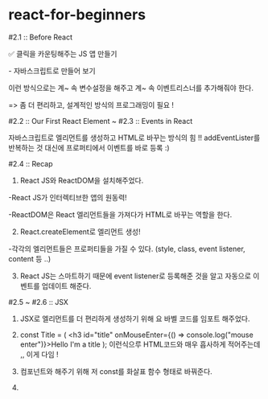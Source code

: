# react-for-beginners
#2.1 :: Before React

✅ 클릭을 카운팅해주는 JS 앱 만들기

﻿- 자바스크립트로 만들어 보기﻿

이런 방식으로는 계~ 속 변수설정을 해주고 계~ 속 이벤트리스너를 추가해줘야 한다.

=> 좀 더 편리하고, 설계적인 방식의 프로그래밍이 필요 !


#2.2 :: Our First React Element ~ #2.3 :: Events in React

자바스크립트로 엘리먼트를 생성하고 HTML로 바꾸는 방식의 힘 !!
addEventLister를 반복하는 것 대신에 프로퍼티에서 이벤트를 바로 등록 :)


#2.4 :: Recap
1. React JS와 ReactDOM을 설치해주었다.

-React JS가 인터렉티브한 앱의 원동력!

-ReactDOM은 React 엘리먼트들을 가져다가 HTML로 바꾸는 역할을 한다.

2. React.createElement로 엘리먼트 생성!

-각각의 엘리먼트들은 프로퍼티들을 가질 수 있다. (style, class, event listener, content 등 ..)

3. React JS는 스마트하기 때문에 event listener로 등록해준 것을 알고 자동으로 이벤트를 업데이트 해준다.


#2.5 ~ #2.6 :: JSX
1. JSX로 엘리먼트를 더 편리하게 생성하기 위해 <script src="https://unpkg.com/@babel/standalone/babel.min.js"></script> 요 바벨 코드를 임포트 해주었다.

2. const Title = ( <h3 id="title" onMouseEnter={() => console.log("mouse enter")}>Hello I'm a title</h3>
    ); 이런식으루 HTML코드와 매우 흡사하게 적어주는데 ,, 이게 다임 !

3. 컴포넌트와 해주기 위해 저 const를 화살표 함수 형태로 바꿔준다.

4. <Title /> 이런식으로 맨앞글자는 무조건 대문자로, 해당 형태로 표기해주면 완성 ~ 🐰

왜 잔디 제대로 안심어짐? ㅠㅠ


#3.0 :: State <br>
JSX로 엘리먼트를 생성하는 쉽고 편한 방법으로 코딩을 해주었다!
const root = document.getElementById('root');
    let counter = 0;
    function countUp() {
        counter = counter + 1; 
        render();
    }

    function render() {
        //여기서 한번 렌더링을 한번 더 해줘야 UI가 업데이트 되는 것.
        ReactDOM.render(<Container />, root);
    }

    const Container = () => ( <div>
           <h3 id="title">Total clicks: {counter}</h3>
            <button onClick={countUp}>Click me</button>
        </div>
    )

ReactDOM.render(<Container />, root);

하지만 이 방법은 계속해서 render 함수를 호출하여 렌더링하고 있기 때문에
좋은 방법은 아님! 그렇다면 베스트 방법은?? >> 다음 시간ㅇㅔ .. 

#3.1 ~ #3.3 :: useState <br>
useState를 이용하면 render 함수를 호출하지 않고도 간단하고 똑똑하게 데이터를 업데이트 할 수 있 따!

const [counter, setCounter] = React.useState(0);
const onClick = () => {
    setCounter(counter + 1);
    //setCounter 함수는 ()안에 값을 받아서 그 값으로 업데이트하고, 리렌더링을 일으킴
}

return (
    <div>
        <h3 id="title">Total clicks: {counter}</h3>
        <button onClick={onClick}>Click me</button>
    </div>
)

이렇게 setCounter 안에 counter라는 데이터를 +1 해주는 이벤트를 넣으면
state가 변경되며 컴포넌트가 재생성 (리렌더링) 된다.
이때, DOM 모두가 바뀌는 게 아니라 우리가 바꾸고 있는 부분, 즉 여기선 {counter} << 이 부분만 변경되는
아주 스마트한 일이 일어나고잇는 거시다.


#3.4:: State Functions <br>
🩵 state를 바꾸는 두가지 방법

1️⃣ setCounter를 이용하여 원하는 값 넣어주기

const [counter, setCounter] = React.useState(0);
const onClick = () => {
    setCounter(987);
    //setCounter("Hello"); << 이렇게 문자로 넣어줄 수도 있음
}
 
이런식으로!!


2️⃣ 함수로 이전 값을 이용해서 현재 값 계산하기

const [counter, setCounter] = React.useState(0);
const onClick = () => {
   setCounter((current) => current + 1);
   //첫번째 인자는 현재 값,     return값이 새로운 state
}

이 방법에서 current가 확실히 현재 값이라는 걸 보장하고 있기 때문에

이게 좀 더 직접적이고 분명한 방법이다!


#3.5:: Input and State <br>
🩵React로 input minutes에 어떤 숫자를 적었는지 추적해보자

function App (){
    const [minutes, setMinutes] = React.useState();
    const onChange = (event) => {
        setMinutes(event.target.value)
    }
    //onChange 함수를 만들어서 사용자가 input에 입력할때를 감지함 + event.target.value로 값까지 알아냄

    return (
        <div>
            <h1 id="title">Super Converter</h1> 

            <label htmlFor="minutes">Minutes</label>
            <input value={minutes} id="minutes" placeholder="Minutes" type="number" onChange={onChange}/>
            <h4>you wanna convert {minutes}</h4>

            <label htmlFor="hours">Hours</label>
            <input id="hours" placeholder="Hours"  type="number" />
        </div>
    )
}

minutes를 데이터로 갖는 useState를 만들어준 후, 그 minutes의 값을 컴포넌트에 보여주기 위해
input에 value={minutes} << 이렇게 세팅해줌!

그리고 onChange 함수를 생성해서 setMinutes에 사용자가 input에 입력한 value를 받도록 세팅해주고
ipnut에 onChange = {onChange}로 이벤트를 연결해주면 됨!
